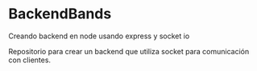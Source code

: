 # BackendBands

Creando backend en node usando express y socket io

Repositorio para crear un backend que utiliza socket para comunicación con clientes.
